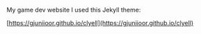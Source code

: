 My game dev website
I used this Jekyll theme:

[https://gjuniioor.github.io/clyell](https://gjuniioor.github.io/clyell)